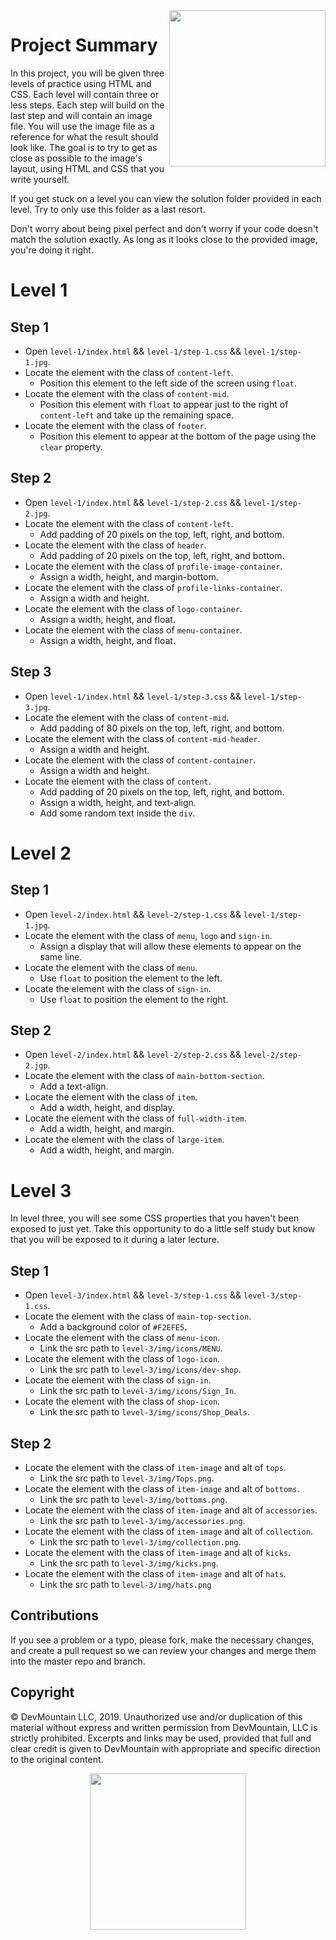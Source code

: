 <img src="https://s3.amazonaws.com/devmountain/readme-logo.png" width="250" align="right">

# Project Summary

In this project, you will be given three levels of practice using HTML and CSS. Each level will contain three or less steps. Each step will build on the last step and will contain an image file. You will use the image file as a reference for what the result should look like. The goal is to try to get as close as possible to the image's layout, using HTML and CSS that you write yourself.

If you get stuck on a level you can view the solution folder provided in each level. Try to only use this folder as a last resort.

Don't worry about being pixel perfect and don't worry if your code doesn't match the solution exactly. As long as it looks close to the provided image, you're doing it right.

# Level 1

## Step 1

* Open `level-1/index.html` && `level-1/step-1.css` && `level-1/step-1.jpg`.
* Locate the element with the class of `content-left`.
  * Position this element to the left side of the screen using `float`.
* Locate the element with the class of `content-mid`.
  * Position this element with `float` to appear just to the right of `content-left` and take up the remaining space.
* Locate the element with the class of `footer`.
  * Position this element to appear at the bottom of the page using the `clear` property.

## Step 2

* Open `level-1/index.html` && `level-1/step-2.css` && `level-1/step-2.jpg`.
* Locate the element with the class of `content-left`.
  * Add padding of 20 pixels on the top, left, right, and bottom.
* Locate the element with the class of `header`.
  * Add padding of 20 pixels on the top, left, right, and bottom.
* Locate the element with the class of `profile-image-container`.
  * Assign a width, height, and margin-bottom.
* Locate the element with the class of `profile-links-container`.
  * Assign a width and height.
* Locate the element with the class of `logo-container`.
  * Assign a width, height, and float.
* Locate the element with the class of `menu-container`.
  * Assign a width, height, and float.

## Step 3

* Open `level-1/index.html` && `level-1/step-3.css` && `level-1/step-3.jpg`.
* Locate the element with the class of `content-mid`.
  * Add padding of 80 pixels on the top, left, right, and bottom.
* Locate the element with the class of `content-mid-header`.
  * Assign a width and height.
* Locate the element with the class of `content-container`.
  * Assign a width and height.
* Locate the element with the class of `content`.
  * Add padding of 20 pixels on the top, left, right, and bottom.
  * Assign a width, height, and text-align.
  * Add some random text inside the `div`.

# Level 2

## Step 1

* Open `level-2/index.html` && `level-2/step-1.css` && `level-1/step-1.jpg`.
* Locate the element with the class of `menu`, `logo` and `sign-in`.
  * Assign a display that will allow these elements to appear on the same line.
* Locate the element with the class of `menu`.
  * Use `float` to position the element to the left.
* Locate the element with the class of `sign-in`.
  * Use `float` to position the element to the right.

## Step 2

* Open `level-2/index.html` && `level-2/step-2.css` && `level-2/step-2.jgp`.
* Locate the element with the class of `main-bottom-section`.
  * Add a text-align.
* Locate the element with the class of `item`.
  * Add a width, height, and display.
* Locate the element with the class of `full-width-item`.
  * Add a width, height, and margin.
* Locate the element with the class of `large-item`.
  * Add a width, height, and margin.

# Level 3

In level three, you will see some CSS properties that you haven't been exposed to just yet. Take this opportunity to do a little self study but know that you will be exposed to it during a later lecture.

## Step 1

* Open `level-3/index.html` && `level-3/step-1.css` && `level-3/step-1.css`.
* Locate the element with the class of `main-top-section`.
  * Add a background color of `#F2EFE5`.
* Locate the element with the class of `menu-icon`.
  * Link the src path to `level-3/img/icons/MENU`.
* Locate the element with the class of `logo-icon`.
  * Link the src path to `level-3/img/icons/dev-shop`.
* Locate the element with the class of `sign-in`.
  * Link the src path to `level-3/img/icons/Sign_In`.
* Locate the element with the class of `shop-icon`.
  * Link the src path to `level-3/img/icons/Shop_Deals`.

## Step 2

* Locate the element with the class of `item-image` and alt of `tops`.
  * Link the src path to `level-3/img/Tops.png`.
* Locate the element with the class of `item-image` and alt of `bottoms`.
  * Link the src path to `level-3/img/bottoms.png`.
* Locate the element with the class of `item-image` and alt of `accessories`.
  * Link the src path to `level-3/img/accessories.png`.
* Locate the element with the class of `item-image` and alt of `collection`.
  * Link the src path to `level-3/img/collection.png`.
* Locate the element with the class of `item-image` and alt of `kicks`.
  * Link the src path to `level-3/img/kicks.png`.
* Locate the element with the class of `item-image` and alt of `hats`.
  * Link the src path to `level-3/img/hats.png`

## Contributions

If you see a problem or a typo, please fork, make the necessary changes, and create a pull request so we can review your changes and merge them into the master repo and branch.

## Copyright

© DevMountain LLC, 2019. Unauthorized use and/or duplication of this material without express and written permission from DevMountain, LLC is strictly prohibited. Excerpts and links may be used, provided that full and clear credit is given to DevMountain with appropriate and specific direction to the original content.

<p align="center">
<img src="https://s3.amazonaws.com/devmountain/readme-logo.png" width="250">
</p>
